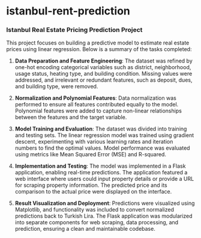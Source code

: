 # istanbul-rent-prediction
### Istanbul Real Estate Pricing Prediction Project

This project focuses on building a predictive model to estimate real estate prices using linear regression. Below is a summary of the tasks completed:

1. **Data Preparation and Feature Engineering**: The dataset was refined by one-hot encoding categorical variables such as district, neighborhood, usage status, heating type, and building condition. Missing values were addressed, and irrelevant or redundant features, such as deposit, dues, and building type, were removed.

2. **Normalization and Polynomial Features**: Data normalization was performed to ensure all features contributed equally to the model. Polynomial features were added to capture non-linear relationships between the features and the target variable.

3. **Model Training and Evaluation**: The dataset was divided into training and testing sets. The linear regression model was trained using gradient descent, experimenting with various learning rates and iteration numbers to find the optimal values. Model performance was evaluated using metrics like Mean Squared Error (MSE) and R-squared.

4. **Implementation and Testing**: The model was implemented in a Flask application, enabling real-time predictions. The application featured a web interface where users could input property details or provide a URL for scraping property information. The predicted price and its comparison to the actual price were displayed on the interface.

5. **Result Visualization and Deployment**: Predictions were visualized using Matplotlib, and functionality was included to convert normalized predictions back to Turkish Lira. The Flask application was modularized into separate components for web scraping, data processing, and prediction, ensuring a clean and maintainable codebase.
